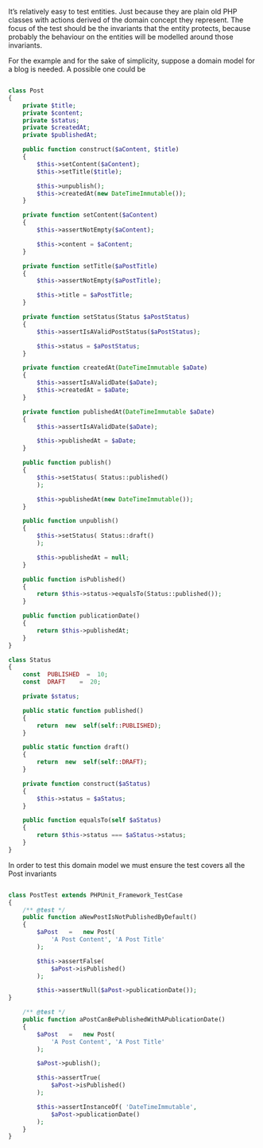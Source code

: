 It’s relatively easy to test entities. Just because they are plain old PHP classes with actions derived of the domain concept they represent. The focus of the test should be the invariants that the entity protects, because probably the behaviour on the entities will be modelled around those invariants.

For the example and for the sake of simplicity, suppose a domain model for a blog is needed. A possible one could be



```php

class Post
{
    private $title;
    private $content; 
    private $status; 
    private $createdAt; 
    private $publishedAt;

    public function construct($aContent, $title)
    {
        $this->setContent($aContent);
        $this->setTitle($title);

        $this->unpublish();
        $this->createdAt(new DateTimeImmutable());
    }

    private function setContent($aContent)
    {
        $this->assertNotEmpty($aContent);

        $this->content = $aContent;
    }

    private function setTitle($aPostTitle)
    {
        $this->assertNotEmpty($aPostTitle);

        $this->title = $aPostTitle;
    }

    private function setStatus(Status $aPostStatus)
    {
        $this->assertIsAValidPostStatus($aPostStatus);

        $this->status = $aPostStatus;
    }

    private function createdAt(DateTimeImmutable $aDate)
    {
        $this->assertIsAValidDate($aDate);
        $this->createdAt = $aDate;
    }

    private function publishedAt(DateTimeImmutable $aDate)
    {
        $this->assertIsAValidDate($aDate);

        $this->publishedAt = $aDate;
    }

    public function publish()
    {
        $this->setStatus( Status::published()
        );

        $this->publishedAt(new DateTimeImmutable());
    }

    public function unpublish()
    {
        $this->setStatus( Status::draft()
        );

        $this->publishedAt = null;
    }

    public function isPublished()
    {
        return $this->status->equalsTo(Status::published());
    }

    public function publicationDate()
    {
        return $this->publishedAt;
    }
}

class Status
{
    const  PUBLISHED  =  10;
    const  DRAFT	=  20;

    private $status;

    public static function published()
    {
        return  new  self(self::PUBLISHED);
    }

    public static function draft()
    {
        return  new  self(self::DRAFT);
    }

    private function construct($aStatus)
    {
        $this->status = $aStatus;
    }

    public function equalsTo(self $aStatus)
    {
        return $this->status === $aStatus->status;
    }
}

```



In order to test this domain model we must ensure the test covers all the Post invariants



```php

class PostTest extends PHPUnit_Framework_TestCase
{
    /** @test */
    public function aNewPostIsNotPublishedByDefault()
    {
        $aPost   =   new Post(
            'A Post Content', 'A Post Title'
        );

        $this->assertFalse(
            $aPost->isPublished()
        );

        $this->assertNull($aPost->publicationDate());
}

    /** @test */
    public function aPostCanBePublishedWithAPublicationDate()
    {
        $aPost   =   new Post(
            'A Post Content', 'A Post Title'
        );

        $aPost->publish();

        $this->assertTrue(
            $aPost->isPublished()
        );

        $this->assertInstanceOf( 'DateTimeImmutable',
            $aPost->publicationDate()
        );
    }
}
```



